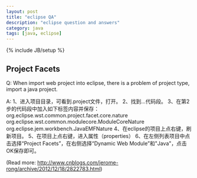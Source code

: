 ```yaml
---
layout: post
title: "eclipse QA"
description: "eclipse question and answers"
category: java
tags: [java, eclipse]
---
```

{% include JB/setup %}

## Project Facets
Q: When import web project into eclipse, there is a problem of project type, import a java project.

A:
    1、进入项目目录，可看到.project文件，打开。
    2、找到<natures>...</natures>代码段。
    3、在第2步的代码段中加入如下标签内容并保存：
    <nature>org.eclipse.wst.common.project.facet.core.nature</nature>
    <nature>org.eclipse.wst.common.modulecore.ModuleCoreNature</nature>
    <nature>org.eclipse.jem.workbench.JavaEMFNature</nature>
    4、在eclipse的项目上点右键，刷新项目。
    5、在项目上点右键，进入属性（properties）
    6、在左侧列表项目中点击选择“Project Facets”，在右侧选择“Dynamic Web Module”和"Java"，点击OK保存即可。

(Read more: <http://www.cnblogs.com/jerome-rong/archive/2012/12/18/2822783.html>)


